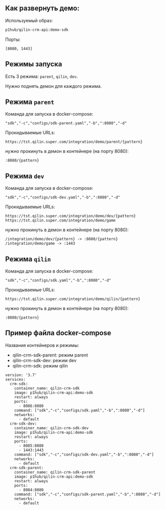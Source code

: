 Как развернуть демо:
---

Используемый образ:  
```bash
p1hub/qilin-crm-api:demo-sdk
```

Порты: 
```
[8080, 1443]
```

Режимы запуска
---

Есть 3 режима: `parent`, `qilin`, `dev`. 

Нужно поднять демон для каждого режима. 

Режима `parent`
---

Команда для запуска в docker-compose:
```
"sdk","-c","configs/sdk-parent.yaml","-b",":8080","-d"
```

Прокидываемые URLs:
```
https://tst.qilin.super.com/integration/demo/parent/{pattern}
```
нужно прокинуть в демон в контейнере (на порту 8080):
```
:8080/{pattern}
```

Режима `dev`
---

Команда для запуска в docker-compose:
```
"sdk","-c","configs/sdk-dev.yaml","-b",":8080","-d"
```

Прокидываемые URLs:
```
https://tst.qilin.super.com/integration/demo/dev/{pattern}
https://tst.qilin.super.com/integration/demo/game
```
нужно прокинуть в демон в контейнере (на порту 8080):
```
/integration/demo/dev/{pattern} -> :8080/{pattern}
/integration/demo/game -> :1443
```


Режима `qilin`
---

Команда для запуска в docker-compose:
```
"sdk","-c","configs/sdk.yaml","-b",":8080","-d"
```

Прокидываемые URLs:
```
https://tst.qilin.super.com/integration/demo/qilin/{pattern}
```
нужно прокинуть в демон в контейнере (на порту 8080):
```
:8080/{pattern}
```


Пример файла docker-compose
---

Названия контейнеров и режимы:
- qilin-crm-sdk-parent: режим parent
- qilin-crm-sdk-dev: режим dev
- qilin-crm-sdk: режим qilin

```
version: '3.7'
services:
  crm-sdk:
    container_name: qilin-crm-sdk
    image: p1hub/qilin-crm-api:demo-sdk
    restart: always
    ports:
      - 8086:8080
    command: ["sdk","-c","configs/sdk.yaml","-b",":8080","-d"]
    networks:
      - default
  crm-sdk-dev:
    container_name: qilin-crm-sdk-dev
    image: p1hub/qilin-crm-api:demo-sdk
    restart: always
    ports:
      - 8085:8080
      - 1443:1443
    command: ["sdk","-c","configs/sdk-dev.yaml","-b",":8080","-d"]
    networks:
      - default
  crm-sdk-parent:
    container_name: qilin-crm-sdk-parent
    image: p1hub/qilin-crm-api:demo-sdk
    restart: always
    ports:
      - 8084:8080
    command: ["sdk","-c","configs/sdk-parent.yaml","-b",":8080","-d"]
    networks:
      - default
```